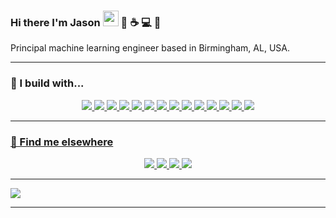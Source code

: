 ### Hi there I'm Jason <img src="https://raw.githubusercontent.com/MartinHeinz/MartinHeinz/master/wave.gif" width="25px"> :robot: :coffee: :computer: :tada:

Principal machine learning engineer based in Birmingham, AL, USA.

<hr>

### 🚧 I build with...

<p align="center">
    <a href="https://www.python.org/">
      <img src="https://img.shields.io/badge/Python-3776AB.svg?style=for-the-badge&logo=Python&logoColor=white">
    </a>
    <a href="https://www.rust-lang.org/">
      <img src="https://img.shields.io/badge/Rust-000000.svg?style=for-the-badge&logo=Rust&logoColor=white">
    </a>
    <a href="https://www.terraform.io/">
      <img src="https://img.shields.io/badge/Terraform-844FBA.svg?style=for-the-badge&logo=Terraform&logoColor=white">
    </a>
    <a href="https://www.gnu.org/software/bash/">
      <img src="https://img.shields.io/badge/GNU%20Bash-4EAA25.svg?style=for-the-badge&logo=GNU-Bash&logoColor=white">
    </a>
    <a href="https://go.dev/">
      <img src="https://img.shields.io/badge/Go-00ADD8.svg?style=for-the-badge&logo=Go&logoColor=white">
    </a>
    <a href="https://developer.mozilla.org/en-US/docs/Web/JavaScript">
      <img src="https://img.shields.io/badge/JavaScript-F7DF1E.svg?style=for-the-badge&logo=JavaScript&logoColor=black">
    </a>
    <a href="https://reactjs.org/">
      <img src="https://img.shields.io/badge/React-61DAFB.svg?style=for-the-badge&logo=React&logoColor=black">
    </a>
    <a href="https://fastapi.tiangolo.com/">
      <img src="https://img.shields.io/badge/FastAPI-009688.svg?style=for-the-badge&logo=FastAPI&logoColor=white">
    </a>
<!--     <a href="https://code.visualstudio.com/">
      <img src="https://badges.aleen42.com/src/visual_studio_code.svg">
    </a> -->
    <a href="https://www.docker.com/">
      <img src="https://img.shields.io/badge/Docker-2496ED.svg?style=for-the-badge&logo=Docker&logoColor=white">
    </a>
    <a href="https://aws.amazon.com/">
      <img src="https://img.shields.io/badge/Amazon%20Web%20Services-232F3E.svg?style=for-the-badge&logo=Amazon-Web-Services&logoColor=white">
    </a>
    <a href="https://github.com/features/actions">
        <img src="https://img.shields.io/badge/GitHub%20Actions-2088FF.svg?style=for-the-badge&logo=GitHub-Actions&logoColor=white"
    </a>
    <a href="https://www.elastic.co/kibana/">
        <img src="https://img.shields.io/badge/Kibana-005571.svg?style=for-the-badge&logo=Kibana&logoColor=white"
    </a>
    <a href="https://www.elastic.co/logstash/">
        <img src="https://img.shields.io/badge/Logstash-005571.svg?style=for-the-badge&logo=Logstash&logoColor=white"
    </a>
    <a href="https://grafana.com/">
        <img src="https://img.shields.io/badge/Grafana-F46800.svg?style=for-the-badge&logo=Grafana&logoColor=white"
    </a>
</p>

<hr>

### 📢 Find me elsewhere

<p align="center">
  <a href="https://www.strava.com/">
    <img src="https://img.shields.io/badge/Strava-FC4C02.svg?style=for-the-badge&logo=Strava&logoColor=white">
  </a>
  <a href="https://discord.com/">
    <img src="https://img.shields.io/badge/Discord-5865F2.svg?style=for-the-badge&logo=Discord&logoColor=white">
  </a>
  <a href="https://slack.com/">
    <img src="https://img.shields.io/badge/Slack-4A154B.svg?style=for-the-badge&logo=Slack&logoColor=white">
  </a>
  <a href="https://store.steampowered.com/">
    <img src="https://img.shields.io/badge/Steam-000000.svg?style=for-the-badge&logo=Steam&logoColor=white">
  </a>  
</p>
<hr>

<a href="https://git.io/streak-stats">
  <img align="center" src="https://github-readme-streak-stats.herokuapp.com?user=jmeisele&theme=dark&date_format=M%20j%5B%2C%20Y%5D" />
</a>

---
